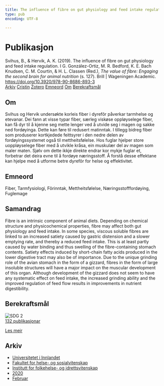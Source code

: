 ```yaml
---
title: The influence of fibre on gut physiology and feed intake regulation
type: pub
encoding: UTF-8

---
```

<h1>Publikasjon</h1>
<article id="csl-bib-container-FIARGTK7" class="csl-bib-container">
  <div class="csl-bib-body"> <div class="csl-entry">Svihus, B., &#38; Hervik, A. K. (2019). The influence of fibre on gut physiology and feed intake regulation. I G. González-Ortiz, M. R. Bedford, K. E. Bach Knudsen, C. M. Courtin, &#38; H. L. Classen (Red.), <i>The value of fibre: Engaging the second brain for animal nutrition</i> (s. 127). Brill | Wageningen Academic. <a href="https://doi.org/10.3920/978-90-8686-893-3">https://doi.org/10.3920/978-90-8686-893-3</a></div> </div>
  <div class="csl-bib-buttons">
    <a href="#taxonomy-article-FIARGTK7" alt="archive" class="csl-bib-button">Arkiv</a>
    <a href="https://app.cristin.no/results/show.jsf?id=1795399" alt="Cristin" class="csl-bib-button">Cristin</a>
    <a href="http://zotero.org/groups/5881554/items/FIARGTK7" alt="Zotero" class="csl-bib-button">Zotero</a>
    <a href="#keywords-article-FIARGTK7" alt="keywords" class="csl-bib-button">Emneord</a>
    <a href="#about-article-FIARGTK7" alt="about_pub" class="csl-bib-button">Om</a>
    <a href="#sdg-article-FIARGTK7" alt="sdg" class="csl-bib-button">Berekraftsmål</a>
  </div>
  <div id="csl-bib-meta-container-FIARGTK7"></div>
</article>
<div id="csl-bib-meta-FIARGTK7" class="csl-bib-meta">
  <article id="about-article-FIARGTK7" class="about_pub-article">
    <h1>Om</h1>
    Svihus og Hervik undersøkte korleis fiber i dyrefôr påverkar tarmhelse og etevanar. Dei fann at visse typar fiber, særleg viskøse oppløyselege fiber, kan få dyr til å kjenne seg mette lenger ved å utvide seg i magen og sakke ned fordøyinga. Dette kan føre til redusert matinntak. I tillegg bidreg fiber som produserer kortkjedede feittsyrer i den nedre delen av fordøyingssystemet også til mettheitsfølelse. Hos fuglar hjelper store uoppløyselege fiber med å utvikle kråsa, ein muskulær del av magen som maler maten. Sjølv om dette ikkje direkte endrar kor mykje fuglar et, forbetrar det deira evne til å fordøye næringsstoff. Å forstå desse effektane kan hjelpe med å utforme betre dyrefôr for helse og effektivitet.
  </article>
  <article id="keywords-article-FIARGTK7" class="keywords-article">
    <h1>Emneord</h1>
    Fiber, Tarmfysiologi, Fôrinntak, Mettheitsfølelse, Næringsstofffordøying, Fuglemage
  </article>
  <article id="abstract-article-FIARGTK7" class="abstract-article">
    <h1>Samandrag</h1>
    Fibre is an intrinsic component of animal diets. Depending on chemical structure and physicochemical properties, fibre may affect both gut physiology and feed intake. In some species, viscous soluble fibres are linked to an increased satiety caused by gastric distension and a slower emptying rate, and thereby a reduced feed intake. This is at least partly caused by water binding and thus swelling of the fibre-containing stomach contents. Satiety effects induced by short-chain fatty acids produced in the lower digestive tract may also be of importance. Due to the unique grinding role of the avian stomach in the form of a gizzard, fibres in the form of large insoluble structures will have a major impact on the muscular development of this organ. Although development of the gizzard does not seem to have any systematic effect on feed intake, the increased grinding ability and the improved regulation of feed flow results in improvements in nutrient digestibility.
  </article>
  <article id="sdg-article-FIARGTK7" class="sdg-article">
    <h1>Berekraftsmål</h1>
    <div class="sdg-container"><div id="sdg2" class="sdg">
        <img src="{{< params subfolder >}}images/sdg/sdg02_nn.png" class="image" alt="SDG 2">
        <div class="sdg-overlay">
          <a href="{{< params subfolder >}}nn/archive/?sdg=2#archive" class="sdg-publication-count"><span>132</span> publikasjonar</a>
          <p><a href="https://fn.no/om-fn/fns-baerekraftsmaal/utrydde-sult?lang=nno-NO" class="sdg-read-more">Les meir</a></p>
        </div>
      </div></div>
  </article>
  <article id="taxonomy-article-FIARGTK7" class="taxonomy-article">
    <h1>Arkiv</h1>
    <ul>
      <li><a href="{{< params subfolder >}}nn/archive/?key=3DCRN523">Universitetet i Innlandet</a></li>
      <li><a href="{{< params subfolder >}}nn/archive/?key=IDKFS3MX">Fakultet for helse- og sosialvitenskap</a></li>
      <li><a href="{{< params subfolder >}}nn/archive/?key=FJXE3Z8X">Institutt for folkehelse- og idrettsvitenskap</a></li>
      <li><a href="{{< params subfolder >}}nn/archive/?key=6ZJPMG9D">2020</a></li>
      <li><a href="{{< params subfolder >}}nn/archive/?key=ILE85RHP">Februar</a></li>
    </ul>
  </article>
</div>
